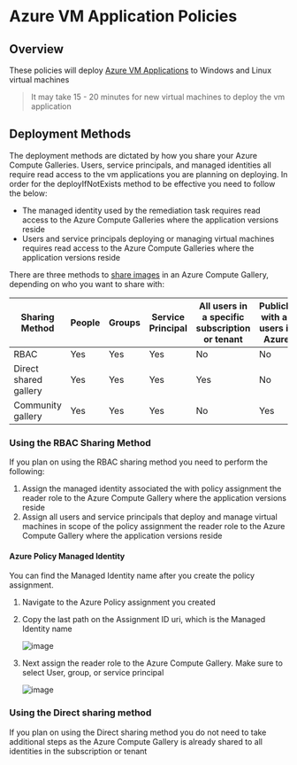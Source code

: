 # Azure VM Application Policies

## Overview
These policies will deploy [Azure VM Applications](https://learn.microsoft.com/azure/virtual-machines/vm-applications?) to Windows and Linux virtual machines

> It may take 15 - 20 minutes for new virtual machines to deploy the vm application

## Deployment Methods

The deployment methods are dictated by how you share your Azure Compute Galleries. 
Users, service principals, and managed identities all require read access to the vm applications you are planning on deploying. 
In order for the deployIfNotExists method to be effective you need to follow the below:

- The managed identity used by the remediation task requires read access to the Azure Compute Galleries where the application versions reside
- Users and service principals deploying or managing virtual machines requires read access to the Azure Compute Galleries where the application versions reside

There are three methods to [share images](https://learn.microsoft.com/azure/virtual-machines/share-gallery) in an Azure Compute Gallery, depending on who you want to share with:

| Sharing Method | People | Groups | Service Principal | All users in a specific subscription or tenant | Publicly with all users in Azure |
|---|---|---|---|---|---|
| RBAC  | Yes | Yes | Yes | No | No |
| Direct shared gallery | Yes | Yes | Yes | Yes | No |
| Community gallery | Yes | Yes | Yes | No | Yes |

### Using the RBAC Sharing Method
If you plan on using the RBAC sharing method you need to perform the following:
1. Assign the managed identity associated the with policy assignment the reader role to the Azure Compute Gallery where the application versions reside
2. Assign all users and service principals that deploy and manage virtual machines in scope of the policy assignment the reader role to the Azure Compute Gallery where the application versions reside

#### Azure Policy Managed Identity
You can find the Managed Identity name after you create the policy assignment. 
1. Navigate to the Azure Policy assignment you created
2. Copy the last path on the Assignment ID uri, which is the Managed Identity name
   
   ![image](https://github.com/seanstark/Azure-Policy/assets/84108246/03f1034b-3e5a-43ab-a30a-1cf1a5229c1b)

3. Next assign the reader role to the Azure Compute Gallery. Make sure to select User, group, or service principal

   ![image](https://github.com/seanstark/Azure-Policy/assets/84108246/65764526-18c7-403c-bb4f-df209906f455)

### Using the Direct sharing method
If you plan on using the Direct sharing method you do not need to take additional steps as the Azure Compute Gallery is already shared to all identities in the subscription or tenant

